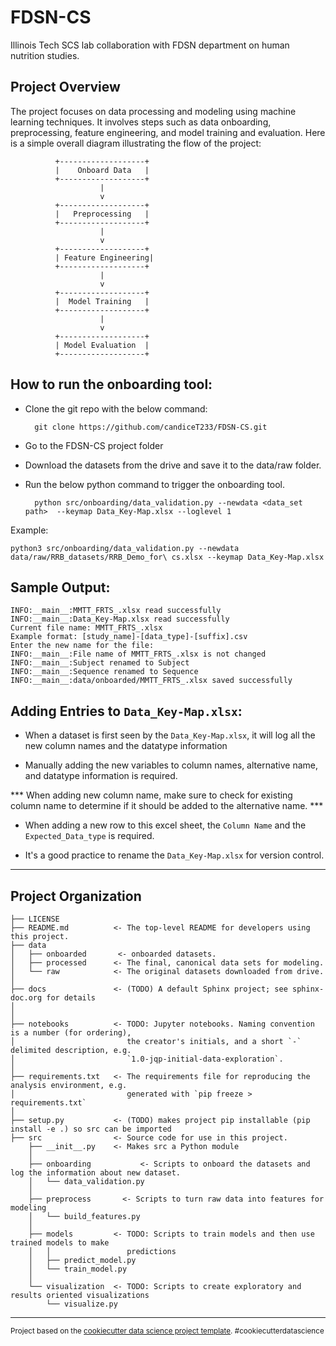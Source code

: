 FDSN-CS
==============================

Illinois Tech SCS lab collaboration with FDSN department on human nutrition studies.

Project Overview
------------
The project focuses on data processing and modeling using machine learning techniques. It involves steps such as data onboarding, preprocessing, feature engineering, and model training and evaluation. Here is a simple overall diagram illustrating the flow of the project:

              +-------------------+
              |    Onboard Data   |
              +-------------------+
                        |
                        v
              +-------------------+
              |   Preprocessing   |
              +-------------------+
                        |
                        v
              +-------------------+
              | Feature Engineering|
              +-------------------+
                        |
                        v
              +-------------------+
              |  Model Training   |
              +-------------------+
                        |
                        v
              +-------------------+
              | Model Evaluation  |
              +-------------------+


How to run the onboarding tool:
------------

- Clone the git repo with the below command:

        git clone https://github.com/candiceT233/FDSN-CS.git

- Go to the FDSN-CS project folder 

- Download the datasets from the drive and save it to the data/raw folder.

- Run the below python command to trigger the onboarding tool.

        python src/onboarding/data_validation.py --newdata <data_set path>  --keymap Data_Key-Map.xlsx --loglevel 1
         

Example:

    python3 src/onboarding/data_validation.py --newdata data/raw/RRB_datasets/RRB_Demo_for\ cs.xlsx --keymap Data_Key-Map.xlsx

Sample Output:
----

```
INFO:__main__:MMTT_FRTS_.xlsx read successfully
INFO:__main__:Data_Key-Map.xlsx read successfully
Current file name: MMTT_FRTS_.xlsx
Example format: [study_name]-[data_type]-[suffix].csv
Enter the new name for the file: 
INFO:__main__:File name of MMTT_FRTS_.xlsx is not changed
INFO:__main__:Subject renamed to Subject
INFO:__main__:Sequence renamed to Sequence
INFO:__main__:data/onboarded/MMTT_FRTS_.xlsx saved successfully
```

Adding Entries to `Data_Key-Map.xlsx`:
----

- When a dataset is first seen by the `Data_Key-Map.xlsx`, it will log all the new column names and the datatype information

- Manually adding the new variables to column names, alternative name, and datatype information is required.

*** When adding new column name, make sure to check for existing column name to determine if it should be added to the alternative name. ***

- When adding a new row to this excel sheet, the `Column Name` and the `Expected_Data_type` is required. 

- It's a good practice to rename the `Data_Key-Map.xlsx` for version control.

--------



Project Organization
------------

    ├── LICENSE
    ├── README.md          <- The top-level README for developers using this project.
    ├── data
    │   ├── onboarded       <- onboarded datasets.
    │   ├── processed      <- The final, canonical data sets for modeling.
    │   └── raw            <- The original datasets downloaded from drive.
    │
    ├── docs               <- (TODO) A default Sphinx project; see sphinx-doc.org for details
    │
    │
    ├── notebooks          <- TODO: Jupyter notebooks. Naming convention is a number (for ordering),
    │                         the creator's initials, and a short `-` delimited description, e.g.
    │                         `1.0-jqp-initial-data-exploration`.
    │
    ├── requirements.txt   <- The requirements file for reproducing the analysis environment, e.g.
    │                         generated with `pip freeze > requirements.txt`
    │
    ├── setup.py           <- (TODO) makes project pip installable (pip install -e .) so src can be imported
    ├── src                <- Source code for use in this project.
        ├── __init__.py    <- Makes src a Python module
        │
        ├── onboarding           <- Scripts to onboard the datasets and log the information about new dataset.
        │   └── data_validation.py
        │
        ├── preprocess       <- Scripts to turn raw data into features for modeling
        │   └── build_features.py
        │
        ├── models         <- TODO: Scripts to train models and then use trained models to make
        │   │                 predictions
        │   ├── predict_model.py
        │   └── train_model.py
        │
        └── visualization  <- TODO: Scripts to create exploratory and results oriented visualizations
            └── visualize.py
     
--------



<p><small>Project based on the <a target="_blank" href="https://drivendata.github.io/cookiecutter-data-science/">cookiecutter data science project template</a>. #cookiecutterdatascience</small></p>
